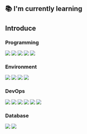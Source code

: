 <!--
**Jack-R-lantern/Jack-R-lantern** is a ✨ _special_ ✨ repository because its `README.md` (this file) appears on your GitHub profile.

Here are some ideas to get you started:

- 🔭 I’m currently working on ...
- 🌱 I’m currently learning ...
- 👯 I’m looking to collaborate on ...
- 🤔 I’m looking for help with ...
- 💬 Ask me about ...
- 📫 How to reach me: ...
- 😄 Pronouns: ...
- ⚡ Fun fact: ...
-->
## :books: **I'm currently learning**
## Introduce
### **Programming**
<img src="https://img.shields.io/badge/C-3A4CA5?style=flat-square&logo=c&logoColor=white"/> <img src="https://img.shields.io/badge/C++-3480C7?style=flat-square&logo=C%2B%2B&logoColor=white"/> <img src="https://img.shields.io/badge/Go-00ADD8?style=flat-square&logo=Go&logoColor=white"/> <img src="https://img.shields.io/badge/Rust-000000?style=flat-square&logo=Rust&logoColor=white"/> <img src="https://img.shields.io/badge/TypeScript-3178c6?style=flat-square&logo=TypeScript&logoColor=white"/>

### **Environment**
<img src="https://img.shields.io/badge/Ubuntu-E95420?style=flat-square&logo=Ubuntu&logoColor=white"/> <img src="https://img.shields.io/badge/Alpine Linux-0d597f?style=flat-square&logo=Alpine Linux&logoColor=white"/> <img src="https://img.shields.io/badge/macOS-000000?style=flat-square&logo=macOS&logoColor=white"/> <img src="https://img.shields.io/badge/Github-181717?style=flat-square&logo=Github&logoColor=white"/>

### **DevOps**
<img src="https://img.shields.io/badge/Docker-2496ed?style=flat-square&logo=Docker&logoColor=white"/> <img src="https://img.shields.io/badge/AWS-232F3E?style=flat-square&logo=Amazon AWS&logoColor=white"/> <img src="https://img.shields.io/badge/Terraform-7B42BC?style=flat-square&logo=Terraform&logoColor=white"/> <img src="https://img.shields.io/badge/Github Actions-2088FF?style=flat-square&logo=Github Actions&logoColor=white"/> <img src="https://img.shields.io/badge/Codecov-f01f7a?style=flat-square&logo=codecov&logoColor=white"/> <img src="https://img.shields.io/badge/SonarCloud-f3702a?style=flat-square&logo=sonarcloud&logoColor=white"/>

### **Database**
<img src="https://img.shields.io/badge/MariaDB-003545?style=flat-square&logo=MariaDB&logoColor=white"/> <img src="https://img.shields.io/badge/PostgreSQL-4169e1?style=flat-square&logo=postgresql&logoColor=white"/>